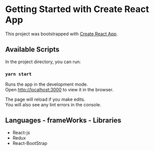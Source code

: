 # Getting Started with Create React App

This project was bootstrapped with [Create React App](https://github.com/facebook/create-react-app).

## Available Scripts

In the project directory, you can run:

### `yarn start`

Runs the app in the development mode.\
Open [http://localhost:3000](http://localhost:3000) to view it in the browser.

The page will reload if you make edits.\
You will also see any lint errors in the console.


## Languages - frameWorks - Libraries
  <ul>
      <li>React-js</li>
      <li>Redux</li>
      <li>React-BootStrap</li>
  </ul>

